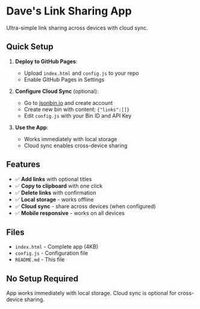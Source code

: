 # Dave's Link Sharing App

Ultra-simple link sharing across devices with cloud sync.

## Quick Setup

1. **Deploy to GitHub Pages**:
   - Upload `index.html` and `config.js` to your repo
   - Enable GitHub Pages in Settings

2. **Configure Cloud Sync** (optional):
   - Go to [jsonbin.io](https://jsonbin.io) and create account
   - Create new bin with content: `{"links":[]}`
   - Edit `config.js` with your Bin ID and API Key

3. **Use the App**:
   - Works immediately with local storage
   - Cloud sync enables cross-device sharing

## Features

- ✅ **Add links** with optional titles
- ✅ **Copy to clipboard** with one click  
- ✅ **Delete links** with confirmation
- ✅ **Local storage** - works offline
- ✅ **Cloud sync** - share across devices (when configured)
- ✅ **Mobile responsive** - works on all devices

## Files

- `index.html` - Complete app (4KB)
- `config.js` - Configuration file
- `README.md` - This file

## No Setup Required

App works immediately with local storage. Cloud sync is optional for cross-device sharing.